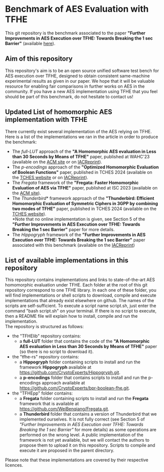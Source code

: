 # Benchmark of AES Evaluation with TFHE
This git repository is the benchmark associated to the paper **"Further Improvements in AES Execution over TFHE: Towards Breaking the 1 sec Barrier"** (available [here](https://eprint.iacr.org/2025/075.pdf)).

## Aim of this repository
This repository's aim is to be an open source unified software test bench for AES execution over TFHE, designed to obtain consistent same-machine experimental results as given in our paper.
We hope that it will be valuable resource for enabling fair comparisons in further works on AES in the community.
If you have a new AES implementation using TFHE that you feel should be part of this benchmark, do not hesitate to contact us!

## Updated List of homomorphic AES implementation with TFHE
There currently exist several implementation of the AES relying on TFHE. Here is a list of the implementations we ran in the article in order to produce the benchmark:
- The *full-LUT* approach of the **"A Homomorphic AES evaluation in Less than 30 Seconds by Means of TFHE"** paper, published at WAHC'23 (available on the [ACM site](https://dl.acm.org/doi/pdf/10.1145/3605759.3625260) or on [IACReprint](https://eprint.iacr.org/2023/1020.pdf)).
- The *p-encodings* approach of the **"Optimized Homomorphic Evaluation of Boolean Functions"** paper, published in TCHES 2024 (available on the [TCHES website](https://tches.iacr.org/index.php/TCHES/article/view/11680/11200) or on [IACReprint](https://eprint.iacr.org/2023/1589.pdf)).
- The *Fregata* framework of the **"Fregata: Faster Homomorphic Evaluation of AES via TFHE"** paper, published at ISC 2023 (available on the [ACM site](https://dl.acm.org/doi/10.1007/978-3-031-49187-0_20)).
- The *Thunderbird** framework approach of the **"Thunderbird: Efficient Homomorphic Evaluation of Symmetric Ciphers in 3GPP by combining two modes of TFHE"** paper, published in TCHES 2024 (available on the [TCHES website](https://tches.iacr.org/index.php/TCHES/article/view/11687/11207)).      
  *Note that no online implementation is given, see Section 5 of the **"Further Improvements in AES Execution over TFHE: Towards Breaking the 1 sec Barrier"** paper for more details.
- The *Hippogryph* framework of the **"Further Improvements in AES Execution over TFHE: Towards Breaking the 1 sec Barrier"** paper associated with this benchmark (available on the [IACReprint](https://eprint.iacr.org/2025/075.pdf))
 
## List of available implementations in this repository
This repository contains implementations and links to state-of-the-art AES homomorphic evaluation under TFHE. Each folder at the root of this git repository correspond to one TFHE library. In each one of these folder, you will find implementations or shell scripts to download, compile and execute implementations that already exist elsewhere on github. The names of the scripts are self-sufficient. To execute a script name script.sh, just enter the command "bash script.sh" on your terminal. If there is no script to execute, then a README file will explain how to install, compile and run the implementation.   
The repository is structured as follows:
- the "TFHElib" repository contains:
    - a **full-LUT** folder that contains the code of the **"A Homomorphic AES evaluation in Less than 30 Seconds by Means of TFHE"** paper (so there is no script to download it).
- the "tfhe-rs" repository contains:
    - a **Hippogryph** folder containing scripts to install and run the framework **Hippogryph** available at https://github.com/CryptoExperts/Hippogryph.git. 
    - a **p-encodings** folder that contains scripts to install and run the p-encodings approach available at https://github.com/CryptoExperts/bpr-boolean-fhe.git.
- the "TFHEpp" folder contains:
    - a **Fregata** folder containing scripts to install and run the **Fregata** framework that is available at https://github.com/WeiBenqiang/Fregata.git. 
    - a **Thunderbird** folder that contains a version of Thunderbird that we implemented ourselves. It is not fully correct (see Section 5 of *"Further Improvements in AES Execution over TFHE: Towards Breaking the 1 sec Barrier"* for more details) as some operations are performed on the wrong level. A public implementation of the framework is not yet available, but we will contact the authors to propose them to upload it on this repository. Scripts to compile and execute it are proposed in the parent directory.

Please note that these implementations are covered by their respective licences.
